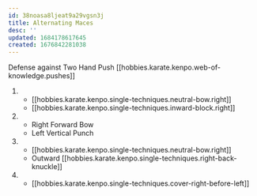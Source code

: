 ```yaml
---
id: 38noasa8ljeat9a29vgsn3j
title: Alternating Maces
desc: ''
updated: 1684178617645
created: 1676842281038
---
```


Defense against Two Hand Push
[[hobbies.karate.kenpo.web-of-knowledge.pushes]]

1.  - [[hobbies.karate.kenpo.single-techniques.neutral-bow.right]]
    - [[hobbies.karate.kenpo.single-techniques.inward-block.right]]
2.  - Right Forward Bow
    - Left Vertical Punch
3.  - [[hobbies.karate.kenpo.single-techniques.neutral-bow.right]]
    - Outward [[hobbies.karate.kenpo.single-techniques.right-back-knuckle]]
4.  - [[hobbies.karate.kenpo.single-techniques.cover-right-before-left]]




